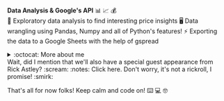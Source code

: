 <strong>Data Analysis & Google's API</strong> :bar_chart: :chart_with_upwards_trend: :moneybag:
<br/>
:rocket: Exploratory data analysis to find interesting price insights
🖥️ Data wrangling using Pandas, Numpy and all of Python's features!
:zap: Exporting the data to a Google Sheets with the help of gspread
<br/>
<details>
  <summary>:octocat: More about me</summary>
  <br/>
  Nothing important to be said. Just the data in the repo.
  <br/>
  <br/>
[<img align="left" alt="LinkedIn Félix" width="22px" src="https://cdn-icons-png.flaticon.com/512/174/174857.png"/>][linkedinfelix]
[<img align="left" alt="GitHub logo" width="22px" src="https://cdn-icons-png.flaticon.com/512/733/733553.png"/>][githubfelix]

  <br/>
</details>
Wait, did I mention that we'll also have a special guest appearance from Rick Astley? :scream: :notes: Click here. Don't worry, it's not a rickroll, I promise! :smirk:

That's all for now folks! Keep calm and code on! :keyboard: :computer: :nerd_face:
